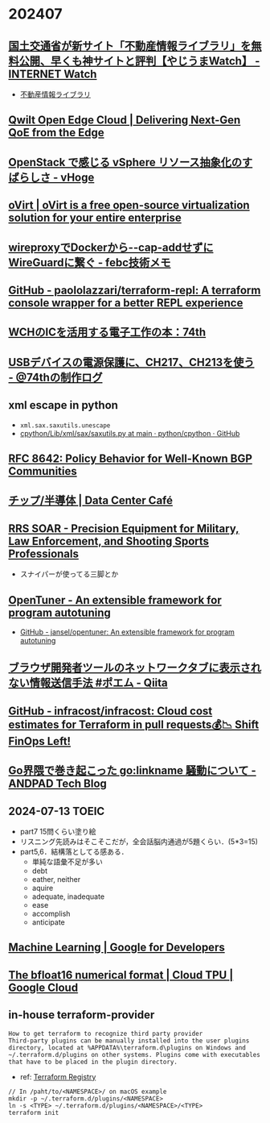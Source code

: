 # 202407

## [国土交通省が新サイト「不動産情報ライブラリ」を無料公開、早くも神サイトと評判【やじうまWatch】 - INTERNET Watch](https://internet.watch.impress.co.jp/docs/yajiuma/1581368.html)
- [不動産情報ライブラリ](https://www.reinfolib.mlit.go.jp/)

## [Qwilt Open Edge Cloud | Delivering Next-Gen QoE from the Edge](https://www.qwilt.com/)

## [OpenStack で感じる vSphere リソース抽象化のすばらしさ - vHoge](https://vhoge.hateblo.jp/entry/2019/10/29/020535)

## [oVirt | oVirt is a free open-source virtualization solution for your entire enterprise](https://www.ovirt.org/)

## [wireproxyでDockerから--cap-addせずにWireGuardに繋ぐ - febc技術メモ](https://febc-yamamoto.hatenablog.jp/entry/2022/10/24/075354)

## [GitHub - paololazzari/terraform-repl: A terraform console wrapper for a better REPL experience](https://github.com/paololazzari/terraform-repl)

## [WCHのICを活用する電子工作の本：74th](https://techbookfest.org/product/9EiCjiLbZhiDGLhEean4i?productVariantID=9ttVexEqYTRewpdigPiEeY)

## [USBデバイスの電源保護に、CH217、CH213を使う - @74thの制作ログ](https://74th.hateblo.jp/entry/2023/08/13/212959)

## xml escape in python
- `xml.sax.saxutils.unescape`
- [cpython/Lib/xml/sax/saxutils.py at main · python/cpython · GitHub](https://github.com/python/cpython/blob/main/Lib/xml/sax/saxutils.py)

## [RFC 8642: Policy Behavior for Well-Known BGP Communities](https://www.rfc-editor.org/rfc/rfc8642.html)

## [チップ/半導体 | Data Center Café](https://cafe-dc.com/category/semiconductor/)

## [RRS SOAR - Precision Equipment for Military, Law Enforcement, and Shooting Sports Professionals](https://rrssoar.com/)
- スナイパーが使ってる三脚とか

## [OpenTuner - An extensible framework for program autotuning](https://opentuner.org/)
- [GitHub - jansel/opentuner: An extensible framework for program autotuning](https://github.com/jansel/opentuner)

## [ブラウザ開発者ツールのネットワークタブに表示されない情報送信手法 #ポエム - Qiita](https://qiita.com/satoki/items/f4398327985b830ca23d)

## [GitHub - infracost/infracost: Cloud cost estimates for Terraform in pull requests💰📉 Shift FinOps Left!](https://github.com/infracost/infracost)

## [Go界隈で巻き起こった go:linkname 騒動について - ANDPAD Tech Blog](https://tech.andpad.co.jp/entry/2024/06/20/140000)

## 2024-07-13 TOEIC
- part7 15問くらい塗り絵
- リスニング先読みはそこそこだが，全会話脳内通過が5題くらい．(5\*3=15)
- part5,6．結構落としてる感ある．
  - 単純な語彙不足が多い
  - debt
  - eather, neither
  - aquire
  - adequate, inadequate
  - ease
  - accomplish
  - anticipate

## [Machine Learning | Google for Developers](https://developers.google.com/machine-learning)

## [The bfloat16 numerical format | Cloud TPU | Google Cloud](https://cloud.google.com/tpu/docs/bfloat16)

## in-house terraform-provider
```
How to get terraform to recognize third party provider
Third-party plugins can be manually installed into the user plugins directory, located at %APPDATA%\terraform.d\plugins on Windows and ~/.terraform.d/plugins on other systems. Plugins come with executables that have to be placed in the plugin directory.
```
- ref: [Terraform Registry](https://registry.terraform.io/providers/wearespindle/proxmox/latest/docs/guides/installation)
```
// In /paht/to/<NAMESPACE>/ on macOS example
mkdir -p ~/.terraform.d/plugins/<NAMESPACE>
ln -s <TYPE> ~/.terraform.d/plugins/<NAMESPACE>/<TYPE>
terraform init
```
